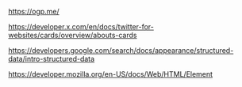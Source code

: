 <!-- OG Tags -->

https://ogp.me/

<!-- Twitter Cards -->

https://developer.x.com/en/docs/twitter-for-websites/cards/overview/abouts-cards

<!-- JSON-LD -->

https://developers.google.com/search/docs/appearance/structured-data/intro-structured-data

<!-- Semantic tags -->

https://developer.mozilla.org/en-US/docs/Web/HTML/Element
